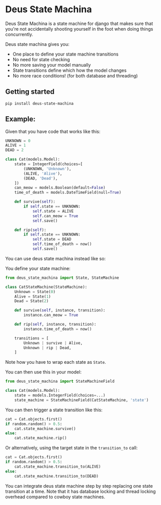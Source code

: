 Deus State Machina
==================

Deus State Machina is a state machine for django that makes sure that you're
not accidentally shooting yourself in the foot when doing things concurrently.

Deus state machina gives you:

 - One place to define your state machine transitions
 - No need for state checking
 - No more saving your model manually
 - State transitions define which how the model changes
 - No more race conditions!
    (for both database and threading)

Getting started
---------------

```pip install deus-state-machina```

Example:
--------

Given that you have code that works like this:

```python
UNKNOWN = 0
ALIVE = 1
DEAD = 2

class Cat(models.Model):                
    state = IntegerField(choices=[
        (UNKNOWN, 'Unknown'), 
        (ALIVE, 'Alive'), 
        (DEAD, 'Dead'),
    ])
    can_meow = models.Boolean(default=False)
    time_of_death = models.DateTimeField(null=True)

    def survive(self):
        if self.state == UNKNOWN:
            self.state = ALIVE 
            self.can_meow = True
            self.save()

    def rip(self):
        if self.state == UNKNOWN: 
            self.state = DEAD 
            self.time_of_death = now()
            self.save()
```

You can use deus state machina instead like so:

You define your state machine:

```python
from deus_state_machina import State, StateMachine

class CatStateMachine(StateMachine):
    Unknown = State(0)
    Alive = State(1)
    Dead = State(2)

    def survive(self, instance, transition):
        instance.can_meow = True

    def rip(self, instance, transition):
        instance.time_of_death = now()

    transitions = [
        Unknown | survive | Alive,
        Unknown | rip | Dead,
    ]
```

Note how you have to wrap each state as `State`.

You can then use this in your model:
   
```python 
from deus_state_machina import StateMachineField

class Cat(models.Model):
    state = models.IntegerField(choices=...)
    state_machine = StateMachineField(CatStateMachine, 'state')
```
You can then trigger a state transition like this:

```python
cat = Cat.objects.first()
if random.random() > 0.5:
    cat.state_machine.survive()
else:
    cat.state_machine.rip()
```
Or alternatively, using the target state in the `transition_to` call:

```python
cat = Cat.objects.first()
if random.random() > 0.5:
    cat.state_machine.transition_to(ALIVE)
else:
    cat.state_machine.transition_to(DEAD)
```
You can integrate deus state machine step by step replacing
one state transition at a time. Note that it has database
locking and thread locking overhead compared to cowboy state
machines.
